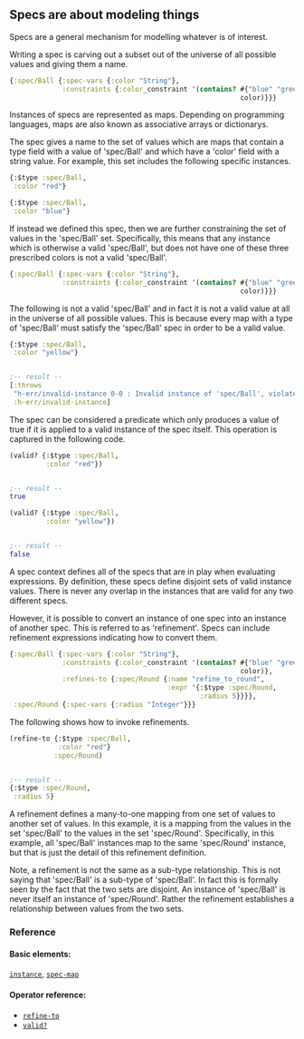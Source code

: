 <!---
  This markdown file was generated. Do not edit.
  -->

## Specs are about modeling things

Specs are a general mechanism for modelling whatever is of interest.

Writing a spec is carving out a subset out of the universe of all possible values and giving them a name.

```clojure
{:spec/Ball {:spec-vars {:color "String"},
             :constraints {:color_constraint '(contains? #{"blue" "green" "red"}
                                                         color)}}}
```

Instances of specs are represented as maps. Depending on programming languages, maps are also known as associative arrays or dictionarys.

The spec gives a name to the set of values which are maps that contain a type field with a value of 'spec/Ball' and which have a 'color' field with a string value. For example, this set includes the following specific instances.

```clojure
{:$type :spec/Ball,
 :color "red"}
```

```clojure
{:$type :spec/Ball,
 :color "blue"}
```

If instead we defined this spec, then we are further constraining the set of values in the 'spec/Ball' set. Specifically, this means that any instance which is otherwise a valid 'spec/Ball', but does not have one of these three prescribed colors is not a valid 'spec/Ball'.

```clojure
{:spec/Ball {:spec-vars {:color "String"},
             :constraints {:color_constraint '(contains? #{"blue" "green" "red"}
                                                         color)}}}
```

The following is not a valid 'spec/Ball' and in fact it is not a valid value at all in the universe of all possible values. This is because every map with a type of 'spec/Ball' must satisfy the 'spec/Ball' spec in order to be a valid value.

```clojure
{:$type :spec/Ball,
 :color "yellow"}


;-- result --
[:throws
 "h-err/invalid-instance 0-0 : Invalid instance of 'spec/Ball', violates constraints color_constraint"
 :h-err/invalid-instance]
```

The spec can be considered a predicate which only produces a value of true if it is applied to a valid instance of the spec itself. This operation is captured in the following code.

```clojure
(valid? {:$type :spec/Ball,
         :color "red"})


;-- result --
true
```

```clojure
(valid? {:$type :spec/Ball,
         :color "yellow"})


;-- result --
false
```

A spec context defines all of the specs that are in play when evaluating expressions. By definition, these specs define disjoint sets of valid instance values. There is never any overlap in the instances that are valid for any two different specs.

However, it is possible to convert an instance of one spec into an instance of another spec. This is referred to as 'refinement'. Specs can include refinement expressions indicating how to convert them.

```clojure
{:spec/Ball {:spec-vars {:color "String"},
             :constraints {:color_constraint '(contains? #{"blue" "green" "red"}
                                                         color)},
             :refines-to {:spec/Round {:name "refine_to_round",
                                       :expr '{:$type :spec/Round,
                                               :radius 5}}}},
 :spec/Round {:spec-vars {:radius "Integer"}}}
```

The following shows how to invoke refinements.

```clojure
(refine-to {:$type :spec/Ball,
            :color "red"}
           :spec/Round)


;-- result --
{:$type :spec/Round,
 :radius 5}
```

A refinement defines a many-to-one mapping from one set of values to another set of values. In this example, it is a mapping from the values in the set 'spec/Ball' to the values in the set 'spec/Round'. Specifically, in this example, all 'spec/Ball' instances map to the same 'spec/Round' instance, but that is just the detail of this refinement definition.

Note, a refinement is not the same as a sub-type relationship. This is not saying that 'spec/Ball' is a sub-type of 'spec/Ball'. In fact this is formally seen by the fact that the two sets are disjoint. An instance of 'spec/Ball' is never itself an instance of 'spec/Round'. Rather the refinement establishes a relationship between values from the two sets.

### Reference

#### Basic elements:

[`instance`](../halite_basic-syntax-reference.md#instance), [`spec-map`](../../halite_spec-syntax-reference.md)

#### Operator reference:

* [`refine-to`](../halite_full-reference.md#refine-to)
* [`valid?`](../halite_full-reference.md#valid_Q)


